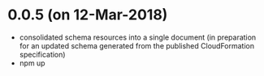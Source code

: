 0.0.5 (on 12-Mar-2018)
=====

- consolidated schema resources into a single document (in preparation for an updated schema generated from the published CloudFormation specification)
- npm up